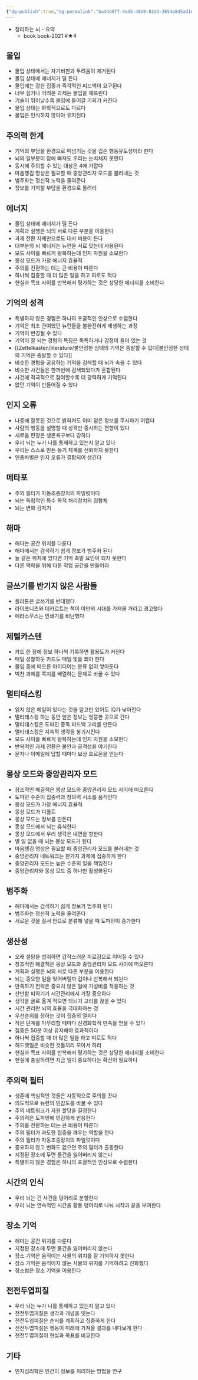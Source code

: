 ```yaml
---
{"dg-publish":true,"dg-permalink":"ba44d977-4e45-48b9-82dd-3654e8d5ad1e","permalink":"/ba44d977-4e45-48b9-82dd-3654e8d5ad1e/","dgHomeLink":true,"dgPassFrontmatter":false}
---
```


- 정리하는 뇌 - 요약
    - book book-2021 #★4

## 몰입
- 몰입 상태에서는 자기비판과 두려움이 제거된다
- 몰입 상태에 에너지가 덜 든다
- 몰입에는 강한 집중과 즉각적인 피드백이 요구된다
- 너무 쉽거나 어려운 과제는 몰입을 깨뜨린다
- 기술이 뛰어날수록 몰입에 들어갈 기회가 커진다
- 몰입 상태는 화학적으로도 다르다
- 몰입은 인식하지 않아야 유지된다

## 주의력 한계
- 기억의 부담을 환경으로 떠넘기는 것을 깁슨 행동유도성이라 한다
- 뇌의 일부분이 잠에 빠져도 우리는 눈치채지 못한다
- 동시에 주의할 수 있는 대상은 4에 가깝다
- 마음챙김 명상은 필요할 때 중앙관리자 모드를 불러내는 것
- 범주화는 정신적 노력을 줄여준다
- 정보를 기억할 부담을 환경으로 돌려라

## 에너지
- 몰입 상태에 에너지가 덜 든다
- 계획과 실행은 뇌의 서로 다른 부분을 이용한다
- 과제 전환 자체만으로도 대사 비용이 든다
- 대부분의 뇌 에너지는 뉴런을 서로 잇는데 사용된다
- 모드 사이를 빠르게 왕복하는데 인지 자원을 소모한다
- 몽상 모드가 가장 에너지 효율적
- 주의를 전환하는 데는 큰 비용이 따른다
- 하나씩 집중할 때 더 많은 일을 하고 피로도 적다
- 현실과 목표 사이를 반복해서 평가하는 것은 상당한 에너지를 소비한다

## 기억의 성격
- 특별하지 않은 경험은 하나의 포괄적인 인상으로 수렴한다
- 기억은 최초 관여했던 뉴런들을 불완전하게 재생하는 과정
- 기억이 변경될 수 있다
- 기억이 잘 되는 경험의 특징은 독특하거나 감정이 들어 있는 것
- [[Zettelkasten/literature/불안정한 상태의 기억은 증발할 수 있다|불안정한 상태의 기억은 증발할 수 있다]]
- 비슷한 경험을 공유하는 기억을 검색할 때 뇌가 속을 수 있다
- 비슷한 사건들은 한꺼번에 검색되었다가 혼합된다
- 사건에 적극적으로 참여할수록 더 강력하게 기억된다
- 없던 기억이 만들어질 수 있다

## 인지 오류
- 나중에 잘못된 것으로 밝혀져도 이미 얻은 정보를 무시하기 어렵다
- 사람의 행동을 설명할 때 성격만 중시하는 편향이 있다
- 새로움 편향은 생존욕구보다 강하다
- 우리 뇌는 누가 나를 통제하고 있는지 알고 있다
- 우리는 스스로 만든 동기 체계를 신뢰하지 못한다
- 인종차별은 인지 오류가 결합되어 생긴다

## 메타포
- 주의 필터가 자동조종장치의 파일럿이다
- 뇌는 독립적인 특수 목적 처리장치의 집합체
- 뇌는 변화 감지기


## 해마
- 해마는 공간 위치를 다룬다
- 해마에서는 검색하기 쉽게 정보가 범주화 된다
- 늘 같은 위치에 있다면 기억 촉발 요인이 되지 못한다
- 다른 맥락을 위해 다른 작업 공간을 만들어라



## 글쓰기를 반기지 않은 사람들
- 플라톤은 글쓰기를 반대했다
- 라이프니츠와 데카르트는 책이 야만의 시대를 가져올 거라고 경고했다
- 에라스무스는 인쇄기를 비난했다


## 제텔카스텐
- 카드 한 장에 정보 하나씩 기록하면 활용도가 커진다
- 매일 성찰하듯 카드도 매일 빛을 쬐야 한다
- 몰입 중에 떠오른 아이디어는 분류 없이 쌓아둔다
- 벅찬 과제를 쪽지를 배열하는 문제로 바꿀 수 있다

## 멀티태스킹
- 읽지 않은 메일이 있다는 것을 알고만 있어도 IQ가 낮아진다
- 멀티태스킹 하는 동안 얻은 정보는 엉뚱한 곳으로 간다
- 멀티태스킹은 도파민 중독 피드백 고리를 만든다
- 멀티태스킹은 지속적 생각을 붕괴시킨다
- 모드 사이를 빠르게 왕복하는데 인지 자원을 소모한다
- 반복적인 과제 전환은 불안과 공격성을 야기한다
- 문자나 이메일에 답할 때마다 보상 호르몬을 얻는다


## 몽상 모드와 중앙관리자 모드
- 창조적인 해결책은 몽상 모드와 중앙관리자 모드 사이에 떠오른다
- 도파민 수준이 집중력과 창의력 시소를 움직인다
- 몽상 모드가 가장 에너지 효율적
- 몽상 모드가 디폴트
- 몽상 모드는 정보를 만든다
- 몽상 모드에서 뇌는 휴식한다
- 몽상 모드에서 우리 생각은 내면을 향한다
- 별 일 없을 때 뇌는 몽상 모드가 된다
- 마음챙김 명상은 필요할 때 중앙관리자 모드를 불러내는 것
- 중앙관리자 네트워크는 한가지 과제에 집중하게 한다
- 중앙관리자 모드는 높은 수준의 일을 책임진다
- 중앙관리자와 몽상 모드 중 하나만 활성화된다


## 범주화
- 해마에서는 검색하기 쉽게 정보가 범주화 된다
- 범주화는 정신적 노력을 줄여준다
- 새로운 것을 질서 안으로 분류해 넣을 때 도파민이 증가한다


## 생산성
- 오래 설탕을 섭취하면 갑작스러운 피로감으로 이어질 수 있다
- 창조적인 해결책은 몽상 모드와 중앙관리자 모드 사이에 떠오른다
- 계획과 실행은 뇌의 서로 다른 부분을 이용한다
- 뇌는 중요한 일을 잊어버릴까 겁이나 반복해서 되뇐다
- 만족하기 전략은 중요치 않은 일에 가성비를 적용하는 것
- 산만함 피하기가 시간관리에서 가장 중요하다
- 생각을 글로 옮겨 적으면 되뇌기 고리를 끊을 수 있다
- 시간 관리란 뇌의 효율을 극대화하는 것
- 우선순위를 정하는 것이 집중의 열쇠다
- 작은 단계를 마무리할 때마다 신경화학적 만족을 얻을 수 있다
- 집중은 50분 이상 유지해야 효과적이다
- 하나씩 집중할 때 더 많은 일을 하고 피로도 적다
- 허드렛일은 비슷한 것들끼리 모아서 하라
- 현실과 목표 사이를 반복해서 평가하는 것은 상당한 에너지를 소비한다
- 현실에 충실하려면 지금 일이 중요하다는 확신이 필요하다

## 주의력 필터
- 생존에 핵심적인 것들은 자동적으로 주의를 끈다
- 의도적으로 뉴런의 민감도를 바꿀 수 있다
- 주의 네트워크가 자원 할당을 결정한다
- 주의력은 도파민에 민감하게 반응한다
- 주의를 전환하는 데는 큰 비용이 따른다
- 주의 필터가 과도한 집중을 깨우는 역할을 한다
- 주의 필터가 자동조종장치의 파일럿이다
- 중요하지 않고 변화도 없으면 주의 필터가 출동한다
- 지정된 장소에 두면 물건을 잃어버리지 않는다
- 특별하지 않은 경험은 하나의 포괄적인 인상으로 수렴한다

## 시간의 인식
- 우리 뇌는 긴 사건을 덩어리로 분할한다
- 우리 뇌는 연속적인 시간을 활동 덩어리로 나눠 시작과 끝을 부여한다

## 장소 기억
- 해마는 공간 위치를 다룬다
- 지정된 장소에 두면 물건을 잃어버리지 않는다
- 장소 기억은 움직이는 사물의 위치를 잘 기억하지 못한다
- 장소 기억은 움직이지 않는 사물의 위치를 기억하려고 진화했다
- 장소법은 장소 기억을 이용한다

## 전전두엽피질
- 우리 뇌는 누가 나를 통제하고 있는지 알고 있다
- 전전두엽피질은 생각과 개념을 잇는다
- 전전두엽피질은 순서를 계획하고 집중하게 한다
- 전전두엽피질은 행동이 미래에 가져올 결과를 내다보게 한다
- 전전두엽피질이 현실과 목표를 비교한다


## 기타
- 인지심리학은 인간이 정보를 처리하는 방법을 연구
